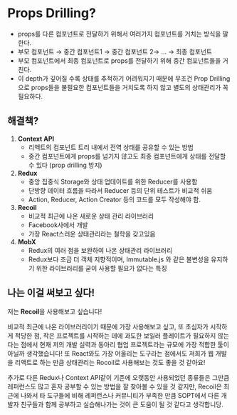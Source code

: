 # Props Drilling?

- props를 다른 컴포넌트로 전달하기 위해서 여러가지 컴포넌트를 거치는 방식을 말한다.
- 부모 컴포넌트 → 중간 컴포넌트1 → 중간 컴포넌트 2→ … → 최종 컴포넌트
- 부모 컴포넌트에서 최종 컴포넌트로 props를 전달하기 위해 중간 컴포넌트들을 거친다.
- 이 depth가 깊어질 수록 상태를 추적하기 어려워지기 때문에 무조건 Prop Drilling으로 props들을 불필요한 컴포넌트들을 거치도록 하지 않고 별도의 상태관리가 꼭 필요하다.

## 해결책?

1. **Context API**
    - 리액트의 컴포넌트 트리 내에서 전역 상태를 공유할 수 있는 방법
    - 중간 컴포넌트에게 props를 넘기지 않고도 최종 컴포넌트에게 상태를 전달할 수 있다 (prop drilling 방지)
2. **Redux**
    - 중앙 집중식 Storage와 상태 업데이트를 위한 Reducer를 사용함
    - 단방향 데이터 흐름을 따라서 Reducer 등의 단위 테스트가 비교적 쉬움
    - Action, Reducer, Action Creator 등의 코드를 모두 작성해야 함.
3. **Recoil**
    - 비교적 최근에 나온 새로운 상태 관리 라이브러리
    - Facebook사에서 개발
    - 가장 React스러운 상태관리라는 철학을 갖고있음
4. **MobX**
    - Redux의 여러 점을 보완하여 나온 상태관리 라이브러리
    - Redux보다 조금 더 객체 지향적이며, Immutable.js 와 같은 불변성을 유지하기 위한 라이브러리를 굳이 사용할 필요가 없다는 특징

## 나는 이걸 써보고 싶다!

저는 **Recoil**을 사용해보고 싶습니다!


비교적 최근에 나온 라이브러리이기 때문에 가장 사용해보고 싶고, 또 초심자가 시작하게 적당한 점, 작은 프로젝트를 시작하는 데에 과도한 보일러 플레이트가 필요하지 않는다는 점에서 현재 저의 개발 실력과 동아리 협업 프로젝트라는 규모에 가장 적합한 툴이 아닐까 생각했습니다!  또 React와도 가장 어울리는 도구라는 점에서도 저희가 웹 개발을 리액트로 하는 만큼 상태관리는 Rocoil로 사용해보는 것도 좋을 것 같아요! 

추가로 다른 Redux나 Context API같이 기존에 오랫동안 사용되었던 종류들은 그만큼 레퍼런스도 많고 혼자 공부할 수 있는 방법을 잘 찾아볼 수 있을 것 같지만, Recoil은 최근에 나와서 타 도구들에 비해 레퍼런스나 커뮤니티가 부족한 만큼 SOPT에서 다른 개발자 친구들과 함께 공부하고 실습해나가는 것이 큰 도움이 될 것 같다고 생각합니당.
